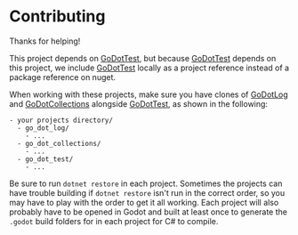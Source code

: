 # Contributing

Thanks for helping! 

This project depends on [GoDotTest], but because [GoDotTest] depends on this project, we include [GoDotTest] locally as a project reference instead of a package reference on nuget.

When working with these projects, make sure you have clones of [GoDotLog] and [GoDotCollections] alongside [GoDotTest], as shown in the following:

```
- your projects directory/
  - go_dot_log/
    - ...
  - go_dot_collections/
    - ...
  - go_dot_test/
    - ...
```

Be sure to run `dotnet restore` in each project. Sometimes the projects can have trouble building if `dotnet restore` isn't run in the correct order, so you may have to play with the order to get it all working. Each project will also probably have to be opened in Godot and built at least once to generate the `.godot` build folders for in each project for C# to compile.

[GoDotTest]: https://github.com/chickensoft-games/go_dot_test
[GoDotLog]: https://github.com/chickensoft-games/go_dot_log
[GoDotCollections]: https://github.com/chickensoft-games/go_dot_collections

